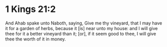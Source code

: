 # 1 Kings 21:2

And Ahab spake unto Naboth, saying, Give me thy vineyard, that I may have it for a garden of herbs, because it [is] near unto my house: and I will give thee for it a better vineyard than it; [or], if it seem good to thee, I will give thee the worth of it in money.